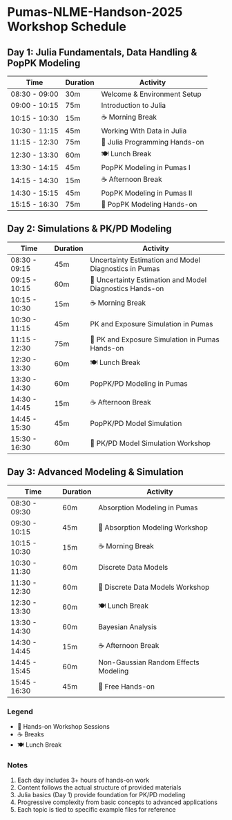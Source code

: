 # Pumas-NLME-Handson-2025 Workshop Schedule

## Day 1: Julia Fundamentals, Data Handling & PopPK Modeling

| Time          | Duration | Activity                                               |
|---------------|----------|--------------------------------------------------------|
| 08:30 - 09:00 | 30m      | Welcome & Environment Setup                            |
| 09:00 - 10:15 | 75m      | Introduction to Julia                                  |
| 10:15 - 10:30 | 15m      | ☕ Morning Break                                        |
| 10:30 - 11:15 | 45m      | Working With Data in Julia                             |
| 11:15 - 12:30 | 75m      | 🔨 Julia Programming Hands-on                          |
| 12:30 - 13:30 | 60m      | 🍽️ Lunch Break                                         |
| 13:30 - 14:15 | 45m      | PopPK Modeling in Pumas I                                 |
| 14:15 - 14:30 | 15m      | ☕ Afternoon Break                                      |
| 14:30 - 15:15 | 45m      | PopPK Modeling in Pumas II                                |
| 15:15 - 16:30 | 75m      | 🔨 PopPK Modeling Hands-on                                |

## Day 2: Simulations & PK/PD Modeling

| Time          | Duration | Activity                                               |
|---------------|----------|---------------------------------------------------------|
| 08:30 - 09:15 | 45m      | Uncertainty Estimation and Model Diagnostics in Pumas   |
| 09:15 - 10:15 | 60m      | 🔨 Uncertainty Estimation and Model Diagnostics Hands-on |
| 10:15 - 10:30 | 15m      | ☕ Morning Break                                          |
| 10:30 - 11:15 | 45m      | PK and Exposure Simulation in Pumas                     |
| 11:15 - 12:30 | 75m      | 🔨 PK and Exposure Simulation in Pumas Hands-on         |
| 12:30 - 13:30 | 60m      | 🍽️ Lunch Break                                          |
| 13:30 - 14:30 | 60m      | PopPK/PD Modeling in Pumas                                |
| 14:30 - 14:45 | 15m      | ☕ Afternoon Break                                      |
| 14:45 - 15:30 | 45m      | PopPK/PD Model Simulation                                 |
| 15:30 - 16:30 | 60m      | 🔨 PK/PD Model Simulation Workshop                     |

## Day 3: Advanced Modeling & Simulation

| Time          | Duration | Activity                                               |
|---------------|----------|--------------------------------------------------------|
| 08:30 - 09:30 | 60m      | Absorption Modeling in Pumas                           |
| 09:30 - 10:15 | 45m      | 🔨 Absorption Modeling Workshop                        |
| 10:15 - 10:30 | 15m      | ☕ Morning Break                                        |
| 10:30 - 11:30 | 60m      | Discrete Data Models                                   |
| 11:30 - 12:30 | 60m      | 🔨 Discrete Data Models Workshop                       |
| 12:30 - 13:30 | 60m      | 🍽️ Lunch Break                                         |
| 13:30 - 14:30 | 60m      | Bayesian Analysis                                      |
| 14:30 - 14:45 | 15m      | ☕ Afternoon Break                                      |
| 14:45 - 15:45 | 60m      | Non-Gaussian Random Effects Modeling                   |
| 15:45 - 16:30 | 45m      | 🔨 Free Hands-on                                       |

### Legend
- 🔨 Hands-on Workshop Sessions
- ☕ Breaks
- 🍽️ Lunch Break

### Notes
1. Each day includes 3+ hours of hands-on work
2. Content follows the actual structure of provided materials
3. Julia basics (Day 1) provide foundation for PK/PD modeling
4. Progressive complexity from basic concepts to advanced applications
5. Each topic is tied to specific example files for reference
